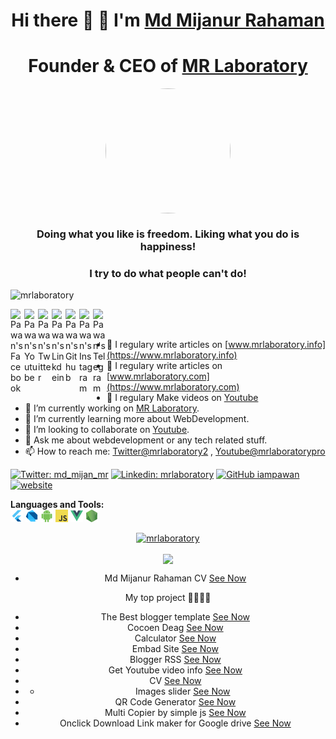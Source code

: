 <h1 align="center">Hi there 👋 👋 I'm <a target="_blank" href="https://facebook.com/mdmijanurrahaman.mr">Md Mijanur Rahaman</a></h1>
<h1 align="center">Founder & CEO of <a target="_blank" href="https://www.google.com/search?q=mr+laboratory&oq=mr+laboratory&aqs=chrome.0.69i59l3j69i60l3j69i65l2.5848j0j1&sourceid=chrome&ie=UTF-8">MR Laboratory</a></h1>
<div align="center" class="center" style="width:200px;height:200px;margin:0 auto;border-radius: 50%; overflow: hidden;align-items: center;">
    <img src="https://mrlaboratory.github.io/img/Mijan_Round.png" style="width:100%;height:100%" alt="">
</div>

<h3 align="center">Doing what you like is freedom. Liking what you do is happiness!</h3>
<h3 align="center">I try to do what people can't do!</h3>

<p align="left"> <img src="https://komarev.com/ghpvc/?username=mrlaboratory&label=Views&color=blue&style=plastic" alt="mrlaboratory" /> </p>

<a href="https://www.facebook.com/mdmijanurrahaman.mr/">
  <img align="left" alt="Pawan's Facebook" width="22px" src="https://cdn.jsdelivr.net/npm/simple-icons@v3/icons/facebook.svg" />
</a>
<a href="https://www.youtube.com/mrlaboratorypro/">
  <img align="left" alt="Pawan's Youtube" width="22px" src="https://cdn.jsdelivr.net/npm/simple-icons@v3/icons/youtube.svg" />
</a>
<a href="https://twitter.com/mrlaboratory">
  <img align="left" alt="Pawan's Twitter" width="22px" src="https://cdn.jsdelivr.net/npm/simple-icons@v3/icons/twitter.svg" />
</a>
<a href="https://linkedin.com/in/mrlaboratory">
  <img align="left" alt="Pawan's Linkdein" width="22px" src="https://cdn.jsdelivr.net/npm/simple-icons@v3/icons/linkedin.svg" />
</a>

<a href="https://github.com/mrlaboratory">
  <img align="left" alt="Pawan's Github" width="22px" src="https://cdn.jsdelivr.net/npm/simple-icons@v3/icons/github.svg" />
</a>
<a href="https://instagram.com/mdmijanurrahaman.mr/">
  <img align="left" alt="Pawan's Instagram" width="22px" src="https://cdn.jsdelivr.net/npm/simple-icons@v3/icons/instagram.svg" />
</a>
<a href="https://t.me/mrlaboratory">
  <img align="left" alt="Pawan's Telegram" width="22px" src="https://cdn.jsdelivr.net/npm/simple-icons@v3/icons/telegram.svg" />
</a>


<br/>
<br/>

- 📝 I regulary write articles on [www.mrlaboratory.info](https://www.mrlaboratory.info) 
- 📝 I regulary write articles on [www.mrlaboratory.com](https://www.mrlaboratory.com) 
- 📝 I regulary Make videos on [Youtube](https://www.youtube.com/c/MRLaboratorypro/videos)
- 🔭 I’m currently working on [MR Laboratory](https://mrlaboratory.info/).
- 🌱 I’m currently learning more about WebDevelopment.
- 👯 I’m looking to collaborate on [Youtube](https://youtube.com/mrlaboratorypro).
- 💬 Ask me about webdevelopment or any tech related stuff.
- 📫 How to reach me: [Twitter@mrlaboratory2](https://twitter.com/mrlaboratory2) , [Youtube@mrlaboratorypro](https://youtube.com/mrlaboratorypro)

[![Twitter: md_mijan_mr](https://img.shields.io/twitter/follow/md_mijan_mr?style=social)](https://twitter.com/md_mijan_mr)
[![Linkedin: mrlaboratory](https://img.shields.io/badge/-mrlaboratory-blue?style=flat-square&logo=Linkedin&logoColor=white&link=https://www.linkedin.com/in/mrlaboratory/)](https://www.linkedin.com/in/mrlaboratory/)
[![GitHub iampawan](https://img.shields.io/github/followers/mrlaboratory?label=follow&style=social)](https://github.com/mrlaboratory)
[![website](https://img.shields.io/badge/PortfolioWebsite-mrlaboratory.com-2648ff?style=flat-square&logo=google-chrome)](https://www.mrlaboratory.com/)

**Languages and Tools:**  
<code><img height="20" src="https://raw.githubusercontent.com/github/explore/80688e429a7d4ef2fca1e82350fe8e3517d3494d/topics/flutter/flutter.png"></code>
<code><img height="20" src="https://raw.githubusercontent.com/github/explore/80688e429a7d4ef2fca1e82350fe8e3517d3494d/topics/dart/dart.png"></code>
<code><img height="20" src="https://raw.githubusercontent.com/github/explore/80688e429a7d4ef2fca1e82350fe8e3517d3494d/topics/android/android.png"></code>
<code><img height="20" src="https://raw.githubusercontent.com/github/explore/80688e429a7d4ef2fca1e82350fe8e3517d3494d/topics/javascript/javascript.png"></code>
<code><img height="20" src="https://raw.githubusercontent.com/github/explore/80688e429a7d4ef2fca1e82350fe8e3517d3494d/topics/vue/vue.png"></code>
<code><img height="20" src="https://raw.githubusercontent.com/github/explore/80688e429a7d4ef2fca1e82350fe8e3517d3494d/topics/nodejs/nodejs.png"></code> 

<a align="center" href="https://github.com/mrlaboratory">
<p align="center"> <img src="https://github-readme-stats.vercel.app/api?username=mrlaboratory&show_icons=true" alt="mrlaboratory" /> </p>
</a>
<a align="center" href="https://github.com/mrlaboratory">
<p align="center">  <img align="center" src="https://github-readme-stats.vercel.app/api/top-langs/?username=mrlaboratory&theme=light&hide_langs_below=1" /> </p>
</a>


<div align="center">
    
 - Md Mijanur Rahaman CV [See Now](https://mrlaboratory.github.io/) 

 My top project 🧡💛💙💜
- The Best blogger template [See Now](https://mrlaboratory.github.io/the-best-blogger-template/) 
- Cocoen Deag [See Now](https://mrlaboratory.github.io/CocoenDeag/) 
- Calculator [See Now](https://mrlaboratory.github.io/calculator2/) 
- Embad Site [See Now](https://mrlaboratory.github.io/embadsite/) 
- Blogger RSS [See Now](https://mrlaboratory.github.io/bloggerRssFeed/)
- Get Youtube video info [See Now](https://mrlaboratory.github.io/Get-Youtube-video-information/)
- CV [See Now](https://template7.mrlaboratory.info/)
- - Images slider [See Now](https://template10.mrlaboratory.info/)
-  QR Code Generator [See Now](https://mrlaboratory.github.io/qr-scanner/)
-  Multi Copier by simple js [See Now](https://mrlaboratory.github.io/multi-copier/)
-  Onclick Download Link maker for Google drive [See Now](https://mrlaboratory.github.io/One-Click-Downloder-Google-Drive/)


</div>


